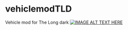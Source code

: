 # vehiclemodTLD
Vehicle mod for The Long dark
[![IMAGE ALT TEXT HERE](https://img.youtube.com/vi/cRsXpfYhrgk/0.jpg)](https://www.youtube.com/watch?v=cRsXpfYhrgk)
